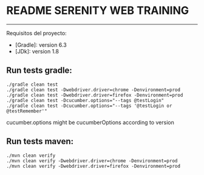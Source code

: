 
# **README SERENITY WEB TRAINING**
***

Requisitos del proyecto:
* [Gradle]: version 6.3 
* [JDk]: version 1.8

## **Run tests gradle:**
```
./gradle clean test
./gradle clean test -Dwebdriver.driver=chrome -Denvironment=prod
./gradle clean test -Dwebdriver.driver=firefox -Denvironment=prod
./gradle clean test -Dcucumber.options="--tags @testLogin"
./gradle clean test -Dcucumber.options="--tags '@testLogin or @testRemember'"
```
cucumber.options might be cucumberOptions according to version
## **Run tests maven:**
```
./mvn clean verify
./mvn clean verify -Dwebdriver.driver=chrome -Denvironment=prod
./mvn clean verify -Dwebdriver.driver=firefox -Denvironment=prod
```
